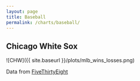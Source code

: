 ```yaml
---
layout: page
title: Baseball
permalink: /charts/baseball/
---
```


## Chicago White Sox

![CHW]({{ site.baseurl }}/plots/mlb_wins_losses.png)

Data from [FiveThirtyEight](https://github.com/fivethirtyeight/data/tree/master/mlb-elo)



